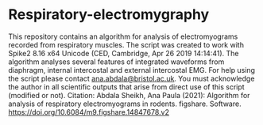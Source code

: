 # Respiratory-electromygraphy
This repository contains an algorithm for analysis of electromyograms recorded from respiratory muscles. The script was created to work with Spike2 8.16 x64 Unicode (CED, Cambridge, Apr 26 2019 14:14:41). The algorithm analyses several features of integrated waveforms from diaphragm, internal intercostal and external intercostal EMG. For help using the script please contact ana.abdala@bristol.ac.uk. You must acknowledge the author in all scientific outputs that arise from direct use of this script (modified or not). Citation: Abdala Sheikh, Ana Paula (2021): Algorithm for analysis of respiratory electromyograms in rodents. figshare. Software. https://doi.org/10.6084/m9.figshare.14847678.v2 
